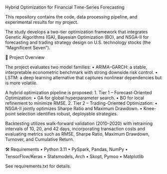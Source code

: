 Hybrid Optimization for Financial Time-Series Forecasting

This repository contains the code, data processing pipeline, and experimental results for my project.

The study develops a two-tier optimization framework that integrates Genetic Algorithms (GA), Bayesian Optimization (BO), and NSGA-II for forecasting and trading strategy design on U.S. technology stocks (the “Magnificent Seven”).

📌 Project Overview

The project evaluates two model families:
	•	ARIMA–GARCH: a stable, interpretable econometric benchmark with strong downside risk control.
	•	LSTM: a deep learning alternative that captures nonlinear dependencies but is more volatile.

A hybrid optimization pipeline is proposed:
	1.	Tier 1 – Forecast-Oriented Optimization:
	•	GA for global hyperparameter search.
	•	BO for local refinement to minimize RMSE.
	2.	Tier 2 – Trading-Oriented Optimization:
	•	NSGA-II jointly optimizes Sharpe Ratio and Maximum Drawdown.
	•	Knee-point selection identifies robust, deployable strategies.

Backtesting utilizes walk-forward validation (2010–2020) with retraining intervals of 10, 20, and 42 days, incorporating transaction costs and evaluating metrics such as RMSE, Sharpe Ratio, Maximum Drawdown, Turnover, and Cumulative Return.
 
🛠️ Requirements
	•	Python 3.11
	•	PySpark, Pandas, NumPy
	•	TensorFlow/Keras
	•	Statsmodels, Arch
	•	Skopt, Pymoo
	•	Matplotlib

See requirements.txt for details.

